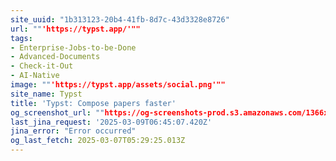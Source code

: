```yaml
---
site_uuid: "1b313123-20b4-41fb-8d7c-43d3328e8726"
url: ""'https://typst.app/'""
tags:
- Enterprise-Jobs-to-be-Done
- Advanced-Documents
- Check-it-Out
- AI-Native
image: ""'https://typst.app/assets/social.png'""
site_name: Typst
title: 'Typst: Compose papers faster'
og_screenshot_url: ""https://og-screenshots-prod.s3.amazonaws.com/1366x768/80/false/b4eb32a12a8431289a59018653ee81ef7a45bdf19dc1d787813af90dfb345ba9.jpeg""
last_jina_request: '2025-03-09T06:45:07.420Z'
jina_error: "Error occurred"
og_last_fetch: 2025-03-07T05:29:25.013Z
---
```


